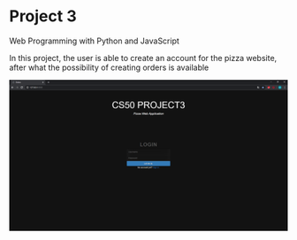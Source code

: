 # Project 3

</h1>Web Programming with Python and JavaScript</h1>

<p>In this project, the user is able to create an account for the pizza website, after what the possibility of creating orders is available </p>

![test](https://github.com/Lapson97/Pizza-Web-Application/blob/master/images/login.PNG)


